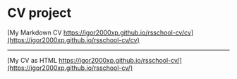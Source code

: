 # CV project

[My Markdown CV https://igor2000xp.github.io/rsschool-cv/cv](https://igor2000xp.github.io/rsschool-cv/cv)

********

[My CV as HTML https://igor2000xp.github.io/rsschool-cv/](https://igor2000xp.github.io/rsschool-cv/)
